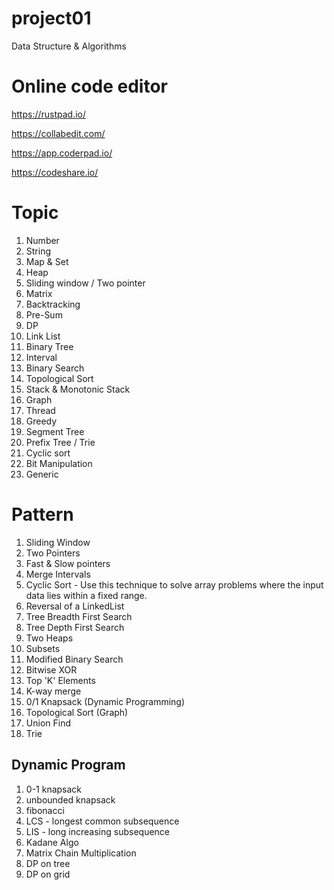 # project01

Data Structure & Algorithms

# Online code editor

https://rustpad.io/

https://collabedit.com/

https://app.coderpad.io/

https://codeshare.io/

# Topic

01. Number
02. String
03. Map & Set
04. Heap
05. Sliding window / Two pointer
06. Matrix
07. Backtracking
08. Pre-Sum
09. DP
10. Link List
11. Binary Tree
12. Interval
13. Binary Search
14. Topological Sort
15. Stack & Monotonic Stack
16. Graph
17. Thread
18. Greedy
19. Segment Tree
20. Prefix Tree / Trie
21. Cyclic sort
22. Bit Manipulation
25. Generic

# Pattern

1. Sliding Window
2. Two Pointers
3. Fast & Slow pointers
4. Merge Intervals
5. Cyclic Sort - Use this technique to solve array problems where the input data lies within a fixed range.
6. Reversal of a LinkedList
7. Tree Breadth First Search
8. Tree Depth First Search
9. Two Heaps
10. Subsets
11. Modified Binary Search
12. Bitwise XOR
13. Top 'K' Elements
14. K-way merge
15. 0/1 Knapsack (Dynamic Programming)
16. Topological Sort (Graph)
17. Union Find
18. Trie

## Dynamic Program

1. 0-1 knapsack
2. unbounded knapsack
3. fibonacci
4. LCS - longest common subsequence
5. LIS - long increasing subsequence
6. Kadane Algo
7. Matrix Chain Multiplication
8. DP on tree
9. DP on grid

